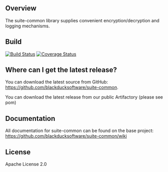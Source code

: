 ## Overview ##
The suite-common library supplies convenient encryption/decryption and logging mechanisms.

## Build ##

[![Build Status](https://travis-ci.org/blackducksoftware/suite-common.svg?branch=master)](https://travis-ci.org/blackducksoftware/suite-common)
[![Coverage Status](https://coveralls.io/repos/github/blackducksoftware/suite-common/badge.svg?branch=master)](https://coveralls.io/github/blackducksoftware/suite-common?branch=master)

## Where can I get the latest release? ##
You can download the latest source from GitHub: https://github.com/blackducksoftware/suite-common.

You can download the latest release from our public Artifactory (please see pom)

## Documentation ##
All documentation for suite-common can be found on the base project:  https://github.com/blackducksoftware/suite-common/wiki

## License ##
Apache License 2.0
